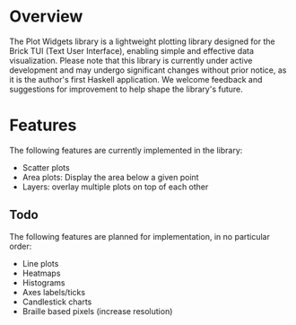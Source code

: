 # Overview
The Plot Widgets library is a lightweight plotting library designed for the Brick TUI (Text User Interface), enabling simple and effective data visualization. Please note that this library is currently under active development and may undergo significant changes without prior notice, as it is the author's first Haskell application. We welcome feedback and suggestions for improvement to help shape the library's future.


# Features
The following features are currently implemented in the library:
* Scatter plots
* Area plots: Display the area below a given point
* Layers: overlay multiple plots on top of each other

## Todo
The following features are planned for implementation, in no particular order:
* Line plots
* Heatmaps
* Histograms
* Axes labels/ticks
* Candlestick charts
* Braille based pixels (increase resolution)